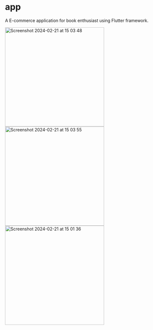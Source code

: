 # app

A E-commerce application for book enthusiast using Flutter framework.

<img width="326" alt="Screenshot 2024-02-21 at 15 03 48" src="https://github.com/SmarikaAdhikari/SAApp/assets/108568838/82e5898c-8eee-4af3-b7af-c114f4173a22">
<img width="326" alt="Screenshot 2024-02-21 at 15 03 55" src="https://github.com/SmarikaAdhikari/SAApp/assets/108568838/67533992-bffb-43da-9504-6e0cdbcec8ae">
<img width="326" alt="Screenshot 2024-02-21 at 15 01 36" src="https://github.com/SmarikaAdhikari/SAApp/assets/108568838/af5d4480-f263-4034-957f-077695eccb3a">


